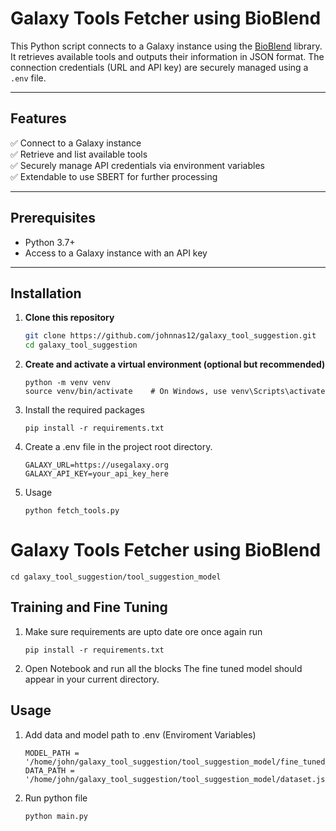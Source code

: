 # Galaxy Tools Fetcher using BioBlend

This Python script connects to a Galaxy instance using the [BioBlend](https://bioblend.readthedocs.io/en/latest/) library. It retrieves available tools and outputs their information in JSON format. The connection credentials (URL and API key) are securely managed using a `.env` file.

---

## Features

✅ Connect to a Galaxy instance  
✅ Retrieve and list available tools  
✅ Securely manage API credentials via environment variables  
✅ Extendable to use SBERT for further processing 

---

## Prerequisites

- Python 3.7+
- Access to a Galaxy instance with an API key

---

## Installation

1. **Clone this repository**  
   ```bash
   git clone https://github.com/johnnas12/galaxy_tool_suggestion.git
   cd galaxy_tool_suggestion
   ```
2. **Create and activate a virtual environment (optional but recommended)**
   ```
   python -m venv venv
   source venv/bin/activate    # On Windows, use venv\Scripts\activate
   ```
 3. Install the required packages
    ```
    pip install -r requirements.txt
    ```
4. Create a .env file in the project root directory.
   ```
   GALAXY_URL=https://usegalaxy.org
   GALAXY_API_KEY=your_api_key_here

   ```
 5. Usage
    ```
    python fetch_tools.py
    ```
# Galaxy Tools Fetcher using BioBlend
 ```
cd galaxy_tool_suggestion/tool_suggestion_model
```
## Training and Fine Tuning
1. Make sure requirements are upto date ore once again run
   ```
   pip install -r requirements.txt
   ```
2.  Open Notebook and run all the blocks
   The fine tuned model should appear in your current directory.
## Usage 
1. Add data and model path to .env (Enviroment Variables)
   ```
   MODEL_PATH = '/home/john/galaxy_tool_suggestion/tool_suggestion_model/fine_tuned_E5_for_galaxy_v'
   DATA_PATH = '/home/john/galaxy_tool_suggestion/tool_suggestion_model/dataset.json'
   ```
2. Run python file
   ```
   python main.py
   ```


